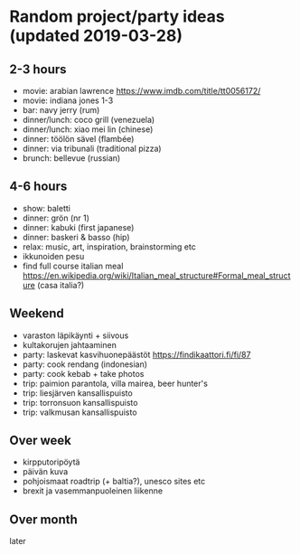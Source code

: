 # Random project/party ideas (updated 2019-03-28)

## 2-3 hours

* movie: arabian lawrence <https://www.imdb.com/title/tt0056172/>
* movie: indiana jones 1-3
* bar: navy jerry (rum)
* dinner/lunch: coco grill (venezuela)
* dinner/lunch: xiao mei lin (chinese)
* dinner: töölön sävel (flambée)
* dinner: via tribunali (traditional pizza)
* brunch: bellevue (russian)

## 4-6 hours

* show: baletti
* dinner: grön (nr 1)
* dinner: kabuki (first japanese)
* dinner: baskeri & basso (hip)
* relax: music, art, inspiration, brainstorming etc
* ikkunoiden pesu
* find full course italian meal <https://en.wikipedia.org/wiki/Italian_meal_structure#Formal_meal_structure> (casa italia?)

## Weekend

* varaston läpikäynti + siivous
* kultakorujen jahtaaminen
* party: laskevat kasvihuonepäästöt <https://findikaattori.fi/fi/87>
* party: cook rendang (indonesian)
* party: cook kebab + take photos
* trip: paimion parantola, villa mairea, beer hunter's
* trip: liesjärven kansallispuisto
* trip: torronsuon kansallispuisto
* trip: valkmusan kansallispuisto

## Over week

* kirpputoripöytä
* päivän kuva
* pohjoismaat roadtrip (+ baltia?), unesco sites etc
* brexit ja vasemmanpuoleinen liikenne

## Over month

later
